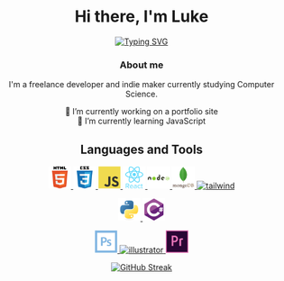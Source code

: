 <div align="center">

<h1>Hi there, I'm Luke </h1>

[![Typing SVG](https://readme-typing-svg.demolab.com?font=Fira+Code&weight=600&size=24&pause=1000&color=8847F7&center=true&vCenter=true&random=false&width=600&lines=Software+Developer;Freelancer;Dungeon+Master;Data+Analyst;Indie+Maker)](https://git.io/typing-svg)
</div>

<div align="center">
<div align="center">
<h3>About me</h3>

I'm a freelance developer and indie maker currently studying Computer Science.

🔭 I’m currently working on a portfolio site <br />
🌱 I’m currently learning JavaScript

</div>
<div align="center">
<h2>Languages and Tools</h2>
<a href="https://www.w3.org/html/" target="_blank" rel="noreferrer"> <img src="https://raw.githubusercontent.com/devicons/devicon/master/icons/html5/html5-original-wordmark.svg" alt="html5" width="40" height="40"/>
<a href="https://www.w3schools.com/css/" target="_blank" rel="noreferrer"> <img src="https://raw.githubusercontent.com/devicons/devicon/master/icons/css3/css3-original-wordmark.svg" alt="css3" width="40" height="40"/>
<a href="https://developer.mozilla.org/en-US/docs/Web/JavaScript" target="_blank" rel="noreferrer"> <img src="https://raw.githubusercontent.com/devicons/devicon/master/icons/javascript/javascript-original.svg" alt="javascript" width="40" height="40"/>
<a href="https://reactjs.org/" target="_blank" rel="noreferrer"> <img src="https://raw.githubusercontent.com/devicons/devicon/master/icons/react/react-original-wordmark.svg" alt="react" width="40" height="40"/>
<a href="https://nodejs.org" target="_blank" rel="noreferrer"> <img src="https://raw.githubusercontent.com/devicons/devicon/master/icons/nodejs/nodejs-original-wordmark.svg" alt="nodejs" width="40" height="40"/>
<a href="https://www.mongodb.com/" target="_blank" rel="noreferrer"> <img src="https://raw.githubusercontent.com/devicons/devicon/master/icons/mongodb/mongodb-original-wordmark.svg" alt="mongodb" width="40" height="40"/>
<a href="https://tailwindcss.com/" target="_blank" rel="noreferrer"> <img src="https://www.vectorlogo.zone/logos/tailwindcss/tailwindcss-icon.svg" alt="tailwind" width="40" height="40"/>



<a href="https://www.python.org" target="_blank" rel="noreferrer"> <img src="https://raw.githubusercontent.com/devicons/devicon/master/icons/python/python-original.svg" alt="python" width="40" height="40"/>
<a href="https://www.w3schools.com/cs/" target="_blank" rel="noreferrer"> <img src="https://raw.githubusercontent.com/devicons/devicon/master/icons/csharp/csharp-original.svg" alt="csharp" width="40" height="40"/>


<a href="https://www.photoshop.com/en" target="_blank" rel="noreferrer"> <img src="https://raw.githubusercontent.com/devicons/devicon/master/icons/photoshop/photoshop-line.svg" alt="photoshop" width="40" height="40"/>
<a href="https://www.adobe.com/products/illustrator.html" target="_blank" rel="noreferrer"> <img src="https://www.vectorlogo.zone/logos/adobe_illustrator/adobe_illustrator-icon.svg" alt="illustrator" width="40" height="40"/>
<a href="https://www.adobe.com/products/premiere.html" target="_blank" rel="noreferrer"> <img src="https://github.com/devicons/devicon/blob/master/icons/premierepro/premierepro-original.svg" alt="Premiere" width="40" height="40"/>


[![GitHub Streak](https://github-readme-streak-stats.herokuapp.com?user=Dysax&theme=dark&border=4B216D&fire=A958EB&ring=4B216D&sideLabels=BB6AEB&currStreakLabel=A958EB)](https://git.io/streak-stats)
</div>
<!--
[![Top Langs](https://github-readme-stats.vercel.app/api/top-langs/?username=dysax&layout=donut)](https://github.com/dysax/github-readme-stats)



**Dysax/Dysax** is a ✨ _special_ ✨ repository because its `README.md` (this file) appears on your GitHub profile.

Here are some ideas to get you started:
randomupdate
 ...
 ...
- 👯 I’m looking to collaborate on ...
- 🤔 I’m looking for help with ...
- 💬 Ask me about ...
- 📫 How to reach me: ...
- 😄 Pronouns: ...
- ⚡ Fun fact: ...

- 🎮

<code><img height="20" alt="javascript" src="https://raw.githubusercontent.com/github/explore/80688e429a7d4ef2fca1e82350fe8e3517d3494d/topics/javascript/javascript.png"></code>
<code><img height="20" alt="Python" src="https://github.com/devicons/devicon/blob/master/icons/python/python-original.svg"></code>
<code><img height="20" alt="react" src="https://raw.githubusercontent.com/github/explore/80688e429a7d4ef2fca1e82350fe8e3517d3494d/topics/react/react.png"></code>
<code><img height="20" alt="Csharp" src="https://raw.githubusercontent.com/devicons/devicon/master/icons/csharp/csharp-original.svg"></code>
<code><img height="20" alt="nodejs" src="https://raw.githubusercontent.com/github/explore/80688e429a7d4ef2fca1e82350fe8e3517d3494d/topics/nodejs/nodejs.png"></code>

[![Typing SVG](https://readme-typing-svg.demolab.com?font=Hubot+Sans&weight=600&size=24&pause=1000&color=4078C0&width=435&lines=Software+Developer;Freelancer;Dungeon+Master;Data+Analyst;Indie+Maker;Midlane+main)](https://git.io/typing-svg)

typing thing
https://readme-typing-svg.demolab.com/demo/
-->
